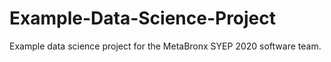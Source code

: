 # Example-Data-Science-Project
Example data science project for the MetaBronx SYEP 2020 software team.
